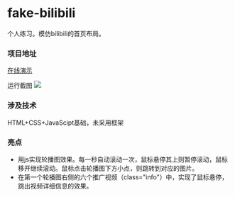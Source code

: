 # fake-bilibili
个人练习。模仿bilibili的首页布局。

### 项目地址

[在线演示](http://114.55.125.22:443/fake-bilibil '在线演示')

运行截图
![](https://ftp.bmp.ovh/imgs/2021/04/fe6fcb6e842ab185.png)

### 涉及技术
HTML+CSS+JavaScipt基础，未采用框架

### 亮点
- 用js实现轮播图效果。每一秒自动滚动一次，鼠标悬停其上则暂停滚动，鼠标移开继续滚动。鼠标点击轮播图下方小点，则跳转到对应的图片。
- 在第一个轮播图右侧的六个推广视频（class="info"）中，实现了鼠标悬停，跳出视频详细信息的效果。
